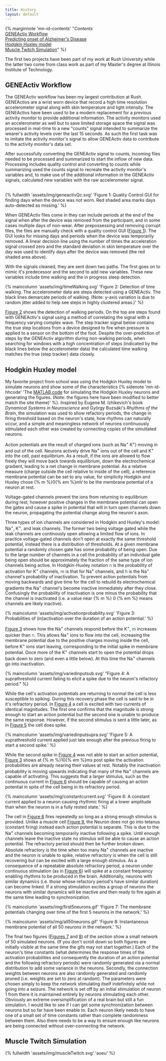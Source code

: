 ```yaml
---
title: History
layout: default
---
```


{% marginnote 'mn-id-contents' "*Contents*<br>
[GENEActiv Workflow](#geneactiv)<br>
[Predicting onset of Alzheimer's Disease](#prediction)<br>
[Hodgkin Huxley model](#HHmodel)<br>
[Muscle Twitch Simulation](#twitch)" %}

The first two projects have been part of my work at Rush University while the
latter two come from class work as part of my Master's degree at Illinois
Institute of Technology.

## GENEActiv Workflow<a name="geneactiv"></a>

The GENEActiv workflow has been my largest contribution at Rush.
GENEActivs are a wrist worn device that record a high time resolution
accelerometer signal along with skin temperature and light intensity.
The GENEActivs have been used to be a modern replacement for a previous activity monitor
to provide additional information.
The activity monitors used an accelerometer as well but to save limited storage
space the signal was processed in real-time to a new "counts" signal intended to
summarize the wearer's activity levels over the last 15 seconds.
As such the first task was to imitate the activity monitor's signal to allow
GENEActiv data to contribute to the activity monitor's data set.

After successfully converting the GENEActiv signal to counts, incoming files
needed to be processed and summarized to start the inflow of new data.
Processing includes quality control and converting to counts while summarizing
used the counts signal to recreate the activity monitor's variables and, to make
use of the additional information in the GENEActiv signals, calculated new
variables with the raw accelerometer signal.

<br>
{% fullwidth 'assets/img/geneactivQc.svg'
'Figure 1: Quality Control GUI for finding days when the device was not worn.
Red shaded area marks days auto-detected as missing.' %}<a name ="geneactivQc"></a>
<br>

When GENEActiv files come in they can include periods at the end of the signal
when after the device was removed from the participant, and in some cases
multiple days of non-wear. 
After prepossessing and removing corrupt files, the files are manually check
with a quality control GUI ([Figure 1](#geneactivQc)).
The GUI looks for missing days and periods when the device was temporarily
removed.
A linear decision line using the number of times the acceleration signal crossed
zero and the standard deviation in skin temperature over the day was used to
identify days after the device was removed (the red shaded area above).

With the signals cleaned, they are sent down two paths.
The first goes on to mimic it's predecessor and the second to add new variables.
These new variables include time walking and the in progress sleep detection.

{% maincolumn 'assets/img/timeWalking.svg'
'Figure 2: Detection of time walking.
The accelerometer data are steps detected using a GENEActiv.
The black lines demarcate periods of walking.
(Note: y-axis variation is due to random jitter added to help see steps in
highly clustered areas.)' %}<a name ="timeWalking"></a>

[Figure 2](#timewalking) shows the detection of walking periods. On the top are
steps found with GENEActiv's signal using a method of correlating the signal
with a frequency varying complex wave.
The step tracker signal below contains the true step locations from a device
designed to fire when pressure is applied to a sensor on the bottom of the foot.
Despite the over-prediction of steps by the GENEActiv algorithm during
non-walking periods, when searching for windows with a high concentration of
steps (indicated by the black lines below the accelerometer data) the calculated
time walking matches the true (step tracker) data closely.


## Hodgkin Huxley model<a name="HHmodel"></a>

My favorite project from school was using the Hodgkin Huxley model to simulate
neurons and show some of the characteristics
{% sidenote 'mn-id-hhcode' 'The [MATLAB
code](https://github.com/DavidRConnell/Hodgkin_Huxley_Model) for simulating the Hodgkin Huxley neurons and generating the figures. (Note: the figures here have
been modified to better match the site theme)' %}.
Inspired by Eugene M. Izhikevich's book *Dynamical Systems in Neuroscience* and
György Buzsáki's *Rhythms of the Brain*, the simulation was used to show
refactory periods, the change in firing threshold based on the
neuron's state, how rhythms can naturally occur, and a simple and
meaningless network of neurons continuously stimulated each other was created by
connecting copies of the simultated neurons.

Action potentials are the result of charged ions (such as Na<sup>+</sup>
K<sup>+</sup>) moving in and out of the cell.
Neurons actively drive Na<sup>+</sup> ions out of the cell and K<sup>+</sup>
into the cell, past equilibrium.
As a result, if the ions are allowed to flow freely they will move back towards
equilibrium, down the electrochemical gradient, leading to a net change in
membrane potential.
As a relative measure (charge outside the cell relative to inside of the
cell), a reference membrane potential can be set to any value, for simplicity
Hodgkin and Huxley chose {% m %}0{% em %}mV to be the membrane potential of a neuron at rest.

Voltage-gated channels prevent the ions from returning to equilibrium during
rest; however positive changes in the membrane potential can open the gates and
cause a spike in potential that will in turn open channels down the neuron,
propagating the potential change along the neuron's axon.

Three types of ion channels are considered in Hodgkin and Huxley's
model: Na<sup>+</sup>, K<sup>+</sup>, and leak channels.
The former two being voltage gated while the leak channels are continously open
allowing a limited flow of ions.
In practice voltage-gated channels don't open at exactly the same threshold
potential, instead there is a distribution of thresholds.
At a given membrane potential a randomly chosen gate has some probability of
being open.
Due to the large number of channels in a cell the probability of an individual
gate being open should be approximately the fraction of the same type of ion
channels being active.
In Hodgkin-Huxley notation <span style="color:#a04800">n</span> is the
probability of activation for K<sup>+</sup> channels, 
<span style="color:#006060">m</span> is that for Na<sup>+</sup> channels, and
<span style="color:#008000">h</span> is the Na<sup>+</sup> channel's probability
of inactivation.
To prevent action potentials from moving backwards and give time for the cell to
rebuild its electrochemical gradients the Na<sup>+</sup> channel's become
inactive immediately after they close.
Confusingly the probability of inactivation is one minus the probability that
the channel is inactivated (i.e. a value near {% m %} 0 {% em %} means channels
are likely inactive).

{% maincolumn 'assets/img/activationprobability.svg' 
'Figure 3: Probabilities of (in)activation over the duration of an action
potential.' %}<a name="activationprobability"></a>

[Figure 3](#activationprobability) shows how the Na<sup>+</sup> channels respond
before the K<sup>+</sup>, <span style="color:#006060">m</span> increases quicker
than <span style="color:#a04800">n</span>.
This allows Na<sup>+</sup> ions to flow into the cell, increasing the membrane
potential due to the positive charges moving inside the cell, before
K<sup>+</sup> ions start leaving, corresponding to the initial spike in membrane
potential.
Once more of the K<sup>+</sup> channels start to open the potential drops back
down to zero (and even a little below).
At this time the Na<sup>+</sup> channels go into inactivation.

{% maincolumn 'assets/img/variedinputsub.svg'
"Figure 4: A suprathreshold current failing to elicit a spike due to the neuron's refactory
period." %}<a name="variedinputsub"></a>

While the cell's activation potentials are returning to normal the cell is less
susceptible to spiking.
During this recovery phase the cell is said to be in it's refractory period.
In [Figure 4](#variedinputsup) a cell is excited with two currents of identical
magnitudes.
The first one confirms that the magnitude is strong enough to start an action
potential but the second one is unable to produce the same response.
However, if the second stimulus is sent a little later, as in [Figure
5](#variedinputsupra) the cell does spike.

{% maincolumn 'assets/img/variedinputsupra.svg' 
'Figure 5: A suprathreshold current applied just late enough after the previous
firing to start a second spike.' %}<a name="variedinputsupra"></a>

While the second spike in [Figure 4](#variedinputsup) was not able to start an
action potential, [Figure 3](#activationprobability) shows at {% m %}10{% em %}ms post spike
the activation probabilities are already nearing their values at rest.
Notably the inactivation probability is moving upwards indicating that many of
the Na<sup>+</sup> channels are capable of activating.
This suggests that a larger stimulus, such as the continuous current in 
[Figure 6](#constantcurrent) should be capable of causing an action potential in
spite of the cell being in its refractory period.

{% maincolumn 'assets/img/constantcurrent.svg'
'Figure 6: A constant current applied to a neuron causing rhythmic firing at a
lower amplitude than when the neuron is in a fully rested state.' %}<a
name="constantcurrent"></a>

The cell in [Figure 6](#constantcurrent) fires repeatedly so long as a strong
enough stimulus is provided.
Unlike a muscle cell [Figure 9](#muscleTwitch), the Neuron does not go into
tetanus (constant firing) instead each action potential is separate.
This is due to the Na<sup>+</sup> channels becoming temporarily inactive
following a spike.
Until enough channels leave the inactive state no stimulus will be able to cause
an action potential.
The refractory period should then be further broken down.
Absolute refractory is the time when too many Na<sup>+</sup> channels are
inactive and the neuron is unable to spike, relative refractory is when the cell
is still recovering but can be excited with a large enough stimulus.
As a consequence of a repeatable absolute refractory period, a neuron under
continuous stimulation (as in [Figure 6](#constantcurrent)) will spike
at a constant frequency enabling rhythms to be produced in the brain.
Additionally, neurons with similar dynamics (i.e. those whose refactory period's
have similar duration) can become linked.
If a strong stimulation excites a group of neurons the neurons with similar
dynamics will be inactive and then ready to fire again at the same time leading
to synchronization.

{% maincolumn 'assets/img/first5neurons.gif' 
'Figure 7: The membrane potentials changing over time of the first 5 neurons in
the network.' %}<a name="first5neurons"></a>

{% maincolumn 'assets/img/all50neurons.gif' 
'Figure 8: Instantaneous membrane potential of all 50 neurons in the network.'
%}<a name="all50neurons"></a>

The final two figures ([Figures 7](#first5neurons) and [8](#all50neurons)) of
the section show a small network of 50 simulated neurons.
(If you don't scroll down so both figures are initially visible at the same time
the gifs may not start together.)
Each of the neuron's time constants (what determines the response times of the
activation probabilities and consequently the duration of an action potential
and the following refractory periods) were randomly generated via a normal
distribution to add some variance in the neurons.
Secondly, the connection weights between neurons are also randomly generated and
randomly pruned (i.e. weights are set to zero at random).
The parameters were chosen simply to keep the network stimulating itself
indefinitely while not going into a seizure.
The network is set off by an initial stimulation of neuron 1 from there it is
maintained entirely by neurons stimulating each other.
Obviously an extreme oversimplification of a real brain but still a fun
simulation.
I would like to see if I can get some synchronization between neurons but so far
have been enable to.
Each neuron likely needs to have one of a small set of time constants rather
than complete randomness between them. 
Also there needs to be a way to ensure enough like neurons are being connected
without over-connecting the network.

## Muscle Twitch Simulation<a name="twitch"></a>

{% fullwidth 'assets/img/muscleTwitch.svg' 'aoeu' %}
